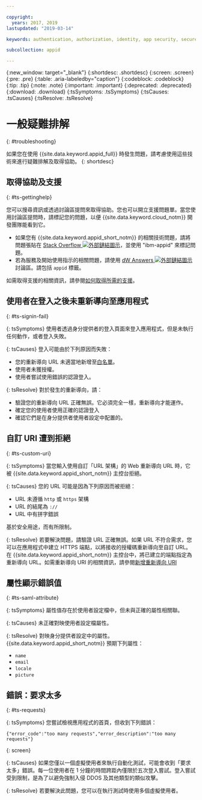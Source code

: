 ```yaml
---

copyright:
  years: 2017, 2019
lastupdated: "2019-03-14"

keywords: authentication, authorization, identity, app security, secure, troubleshooting, help, support, requests, uri

subcollection: appid

---
```


{:new_window: target="_blank"}
{:shortdesc: .shortdesc}
{:screen: .screen}
{:pre: .pre}
{:table: .aria-labeledby="caption"}
{:codeblock: .codeblock}
{:tip: .tip}
{:note: .note}
{:important: .important}
{:deprecated: .deprecated}
{:download: .download}
{:tsSymptoms: .tsSymptoms}
{:tsCauses: .tsCauses}
{:tsResolve: .tsResolve}

# 一般疑難排解
{: #troubleshooting}

如果您在使用 {{site.data.keyword.appid_full}} 時發生問題，請考慮使用這些技術來進行疑難排解及取得協助。
{: shortdesc}

## 取得協助及支援
{: #ts-gettinghelp}

您可以搜尋資訊或透過討論區提問來取得協助。您也可以開立支援問題單。當您使用討論區提問時，請標記您的問題，以便 {{site.data.keyword.cloud_notm}} 開發團隊能看到它。
  * 如果您有 {{site.data.keyword.appid_short_notm}} 的相關技術問題，請將問題張貼在 <a href="https://stackoverflow.com/search?q=ibm-appid" target="_blank">Stack Overflow <img src="../../icons/launch-glyph.svg" alt="外部鏈結圖示"></a>，並使用 "ibm-appid" 來標記問題。
  * 若為服務及開始使用指示的相關問題，請使用 <a href="https://developer.ibm.com/answers/topics/appid/" target="_blank">dW Answers <img src="../../icons/launch-glyph.svg" alt="外部鏈結圖示"></a> 討論區。請包括 `appid` 標籤。

如需取得支援的相關資訊，請參閱[如何取得所需的支援](/docs/get-support?topic=get-support-getting-customer-support#getting-customer-support)。



## 使用者在登入之後未重新導向至應用程式
{: #ts-signin-fail}

{: tsSymptoms}
使用者透過身分提供者的登入頁面來登入應用程式，但是未執行任何動作，或者登入失敗。

{: tsCauses}
登入可能由於下列原因而失敗：

* 您的重新導向 URL 未適當地新增至[白名單](/docs/services/appid?topic=appid-faq#faq-redirect)。
* 使用者未獲授權。
* 使用者嘗試使用錯誤的認證登入。

{: tsResolve}
對於發生的重新導向，請：

* 驗證您的重新導向 URL 正確無誤。它必須完全一樣，重新導向才能運作。
* 確定您的使用者使用正確的認證登入
* 確認它們是在身分提供者使用者設定中配置的。



## 自訂 URI 遭到拒絕
{: #ts-custom-uri}

{: tsSymptoms}
當您輸入使用自訂「URL 架構」的 Web 重新導向 URL 時，它被 {{site.data.keyword.appid_short_notm}} 主控台拒絕。

{: tsCauses}
您的 URL 可能是因為下列原因而被拒絕：

* URL 未遵循 `http` 或 `https` 架構
* URL 的結尾為 `://`
* URL 中有拼字錯誤

基於安全用途，而有所限制。

{: tsResolve}
若要解決問題，請驗證 URL 正確無誤。如果 URL 不符合需求，您可以在應用程式中建立 HTTPS 端點，以將接收的授權碼重新導向至自訂 URL。在 {{site.data.keyword.appid_short_notm}} 主控台中，將已建立的端點指定為重新導向 URL。如需重新導向 URI 的相關資訊，請參閱[新增重新導向 URI](/docs/services/appid?topic=appid-managing-idp#add-redirect-uri)



## 屬性顯示錯誤值
{: #ts-saml-attribute}

{: tsSymptoms}
屬性值存在於使用者設定檔中，但未與正確的屬性相關聯。

{: tsCauses}
未正確對映使用者設定檔屬性。

{: tsResolve}
對映身分提供者設定中的屬性。{{site.data.keyword.appid_short_notm}} 預期下列屬性：
* `name `
* `email`
* `locale`
* `picture`



## 錯誤：要求太多
{: #ts-requests}

{: tsSymptoms}
您嘗試檢視應用程式的首頁，但收到下列錯誤：

```
{"error_code":"too many requests","error_description":"too many requests"}
```
{: screen}

{: tsCauses}
如果您僅以一個虛擬使用者來執行自動化測試，可能會收到「要求太多」錯誤。每一位使用者在 1 分鐘的時間跨距內僅限於五次登入嘗試。登入嘗試受到限制，是為了以避免強制入侵 DDOS 及其他類型的類似攻擊。

{: tsResolve}
若要解決此問題，您可以在執行測試時使用多個虛擬使用者。
</br>
